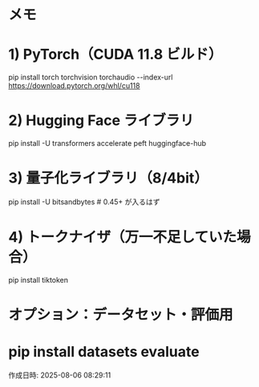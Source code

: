 # メモ

# 1) PyTorch（CUDA 11.8 ビルド）
pip install torch torchvision torchaudio --index-url https://download.pytorch.org/whl/cu118

# 2) Hugging Face ライブラリ
pip install -U transformers accelerate peft huggingface-hub

# 3) 量子化ライブラリ（8/4bit）
pip install -U bitsandbytes  # 0.45+ が入るはず

# 4) トークナイザ（万一不足していた場合）
pip install tiktoken

# オプション：データセット・評価用
# pip install datasets evaluate

作成日時: 2025-08-06 08:29:11